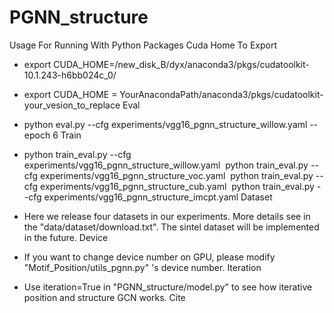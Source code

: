 # PGNN_structure
Usage For Running With Python
Packages
Cuda Home To Export

* export CUDA_HOME=/new_disk_B/dyx/anaconda3/pkgs/cudatoolkit-10.1.243-h6bb024c_0/

* export CUDA_HOME = YourAnacondaPath/anaconda3/pkgs/cudatoolkit-your_vesion_to_replace
Eval

* python eval.py --cfg experiments/vgg16_pgnn_structure_willow.yaml --epoch 6
Train

* python train_eval.py --cfg experiments/vgg16_pgnn_structure_willow.yaml ​ python train_eval.py --cfg experiments/vgg16_pgnn_structure_voc.yaml ​ python train_eval.py --cfg experiments/vgg16_pgnn_structure_cub.yaml ​ python train_eval.py --cfg experiments/vgg16_pgnn_structure_imcpt.yaml
Dataset

* Here we release four datasets in our experiments. More details see in the "data/dataset/download.txt". The sintel dataset will be implemented in the future.
Device

* If you want to change device number on GPU, please modify "Motif_Position/utils_pgnn.py" 's device number.
Iteration

* Use iteration=True in "PGNN_structure/model.py" to see how iterative position and structure GCN works.
Cite
